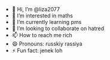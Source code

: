 - 👋 Hi, I’m @liza2077 
- 👀 I’m interested in maths
- 🌱 I’m currently learning pms
- 💞️ I’m looking to collaborate on hatred
- 📫 How to reach me rich
- 😄 Pronouns: russkiy rassiya
- ⚡ Fun fact: jenek loh

<!---
liza2077/liza2077 is a ✨ special ✨ repository because its `README.md` (this file) appears on your GitHub profile.
You can click the Preview link to take a look at your changes.
--->
